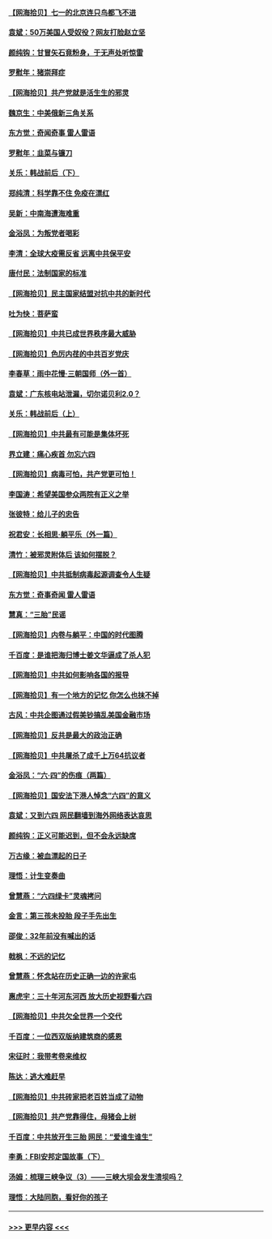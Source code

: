 #### [【网海拾贝】七一的北京连只鸟都飞不进](../pages/nsc993/n13041377.md?t=06240001) 
#### [袁斌：50万美国人受奴役？网友打脸赵立坚](../pages/nsc993/n13041330.md?t=06240001) 
#### [颜纯钩：甘冒矢石竟粉身，于无声处听惊雷](../pages/nsc993/n13041140.md?t=06240001) 
#### [罗慰年：猪崇拜症](../pages/nsc993/n13041071.md?t=06240001) 
#### [【网海拾贝】共产党就是活生生的邪灵](../pages/nsc993/n13036627.md?t=06240001) 
#### [魏京生：中美俄新三角关系](../pages/nsc993/n13035986.md?t=06240001) 
#### [东方觉：奇闻奇事 雷人雷语](../pages/nsc993/n13035878.md?t=06240001) 
#### [罗慰年：韭菜与镰刀](../pages/nsc993/n13034374.md?t=06240001) 
#### [关乐：韩战前后（下）](../pages/nsc993/n13034113.md?t=06240001) 
#### [郑纯清：科学靠不住 免疫在漂红](../pages/nsc993/n13034093.md?t=06240001) 
#### [吴新：中南海遭海难重](../pages/nsc993/n13034084.md?t=06240001) 
#### [金浴凤：为叛党者喝彩](../pages/nsc993/n13034058.md?t=06240001) 
#### [李清：全球大疫需反省 远离中共保平安](../pages/nsc993/n13033784.md?t=06240001) 
#### [唐付民：法制国家的标准](../pages/nsc993/n13032944.md?t=06240001) 
#### [【网海拾贝】民主国家结盟对抗中共的新时代](../pages/nsc993/n13031717.md?t=06240001) 
#### [吐为快：菩萨蛮](../pages/nsc993/n13030033.md?t=06240001) 
#### [【网海拾贝】中共已成世界秩序最大威胁](../pages/nsc993/n13028138.md?t=06240001) 
#### [【网海拾贝】色厉内荏的中共百岁党庆](../pages/nsc993/n13025582.md?t=06240001) 
#### [李春草：雨中花慢‧三朝国师（外一首）](../pages/nsc993/n13025567.md?t=06240001) 
#### [袁斌：广东核电站泄漏，切尔诺贝利2.0？](../pages/nsc993/n13025475.md?t=06240001) 
#### [关乐：韩战前后（上）](../pages/nsc993/n13025387.md?t=06240001) 
#### [【网海拾贝】中共最有可能是集体坏死](../pages/nsc993/n13023101.md?t=06240001) 
#### [界立建：痛心疾首 勿忘六四](../pages/nsc993/n13022339.md?t=06240001) 
#### [【网海拾贝】病毒可怕，共产党更可怕！](../pages/nsc993/n13020728.md?t=06240001) 
#### [李国涛：希望美国参众两院有正义之举](../pages/nsc993/n13020674.md?t=06240001) 
#### [张彼特：给儿子的忠告](../pages/nsc993/n13018934.md?t=06240001) 
#### [祝君安：长相思‧躺平乐（外一篇）](../pages/nsc993/n13018923.md?t=06240001) 
#### [清竹：被邪灵附体后 该如何摆脱？](../pages/nsc993/n13018877.md?t=06240001) 
#### [【网海拾贝】中共抵制病毒起源调查令人生疑](../pages/nsc993/n13017785.md?t=06240001) 
#### [东方觉：奇事奇闻 雷人雷语](../pages/nsc993/n13017577.md?t=06240001) 
#### [慧真：“三胎”民谣](../pages/nsc993/n13017394.md?t=06240001) 
#### [【网海拾贝】内卷与躺平：中国的时代图腾](../pages/nsc993/n13016128.md?t=06240001) 
#### [千百度：是谁把海归博士姜文华逼成了杀人犯](../pages/nsc993/n13015218.md?t=06240001) 
#### [【网海拾贝】中共如何影响各国的报导](../pages/nsc993/n13012599.md?t=06240001) 
#### [【网海拾贝】有一个地方的记忆 你怎么也抹不掉](../pages/nsc993/n13009802.md?t=06240001) 
#### [古风：中共企图通过假美钞搞乱美国金融市场](../pages/nsc993/n13009626.md?t=06240001) 
#### [【网海拾贝】反共是最大的政治正确](../pages/nsc993/n13007051.md?t=06240001) 
#### [【网海拾贝】中共屠杀了成千上万64抗议者](../pages/nsc993/n13002713.md?t=06240001) 
#### [金浴凤：“六·四”的伤痕（两篇）](../pages/nsc993/n13001719.md?t=06240001) 
#### [【网海拾贝】国安法下港人悼念“六四”的意义](../pages/nsc993/n13001039.md?t=06240001) 
#### [袁斌：又到六四 网民翻墙到海外网络表达哀思](../pages/nsc993/n13000995.md?t=06240001) 
#### [颜纯钩：正义可能迟到，但不会永远缺席](../pages/nsc993/n13000920.md?t=06240001) 
#### [万古缘：被血漂起的日子](../pages/nsc993/n13000914.md?t=06240001) 
#### [理悟：计生变奏曲](../pages/nsc993/n13000414.md?t=06240001) 
#### [曾慧燕：“六四绿卡”灵魂拷问](../pages/nsc993/n13000277.md?t=06240001) 
#### [金言：第三孩未投胎 段子手先出生](../pages/nsc993/n13000215.md?t=06240001) 
#### [邵俊：32年前没有喊出的话](../pages/nsc993/n13000181.md?t=06240001) 
#### [戟枫：不远的记忆](../pages/nsc993/n13000121.md?t=06240001) 
#### [曾慧燕：怀念站在历史正确一边的许家屯](../pages/nsc993/n13000073.md?t=06240001) 
#### [惠虎宇：三十年河东河西 放大历史视野看六四](../pages/nsc993/n13000018.md?t=06240001) 
#### [【网海拾贝】中共欠全世界一个交代](../pages/nsc993/n12998706.md?t=06240001) 
#### [千百度：一位西双版纳建筑商的感恩](../pages/nsc993/n12998487.md?t=06240001) 
#### [宋征时：我带考卷来维权](../pages/nsc993/n12994088.md?t=06240001) 
#### [陈达：逃大难赶早](../pages/nsc993/n12993569.md?t=06240001) 
#### [【网海拾贝】中共砖家把老百姓当成了动物](../pages/nsc993/n12993483.md?t=06240001) 
#### [【网海拾贝】共产党靠得住，母猪会上树](../pages/nsc993/n12990730.md?t=06240001) 
#### [千百度：中共放开生三胎 网民：“爱谁生谁生”](../pages/nsc993/n12990644.md?t=06240001) 
#### [李勇：FBI安邦定国故事（下）](../pages/nsc993/n12987854.md?t=06240001) 
#### [汤姆：梳理三峡争议（3）——三峡大坝会发生溃坝吗？](../pages/nsc993/n12989806.md?t=06240001) 
#### [理悟：大陆同胞，看好你的孩子](../pages/nsc993/n12989778.md?t=06240001) 

----
#### [ >>> 更早内容 <<< ](../indexes/nsc993-earlier.md)
